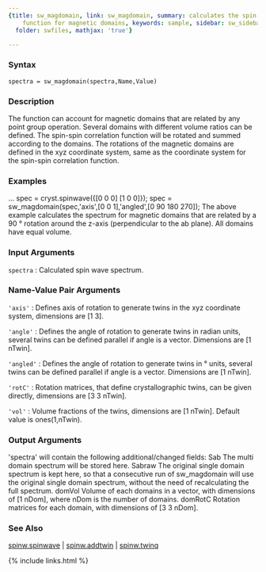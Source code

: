 ```yaml
---
{title: sw_magdomain, link: sw_magdomain, summary: calculates the spin-spin correlation
    function for magnetic domains, keywords: sample, sidebar: sw_sidebar, permalink: sw_magdomain.html,
  folder: swfiles, mathjax: 'true'}

---
```


### Syntax

`spectra = sw_magdomain(spectra,Name,Value)`

### Description

The function can account for magnetic domains that are related by any
point group operation. Several domains with different volume ratios can
be defined. The spin-spin correlation function will be rotated and summed
according to the domains. The rotations of the magnetic domains are
defined in the xyz coordinate system, same as the coordinate system for
the spin-spin correlation function.
 

### Examples

...
spec = cryst.spinwave({[0 0 0] [1 0 0]});
spec = sw_magdomain(spec,'axis',[0 0 1],'angled',[0 90 180 270]);
The above example calculates the spectrum for magnetic domains that are
related by a 90 ° rotation around the z-axis (perpendicular to the
ab plane). All domains have equal volume.

### Input Arguments

`spectra`
: Calculated spin wave spectrum.

### Name-Value Pair Arguments

`'axis'`
: Defines axis of rotation to generate twins in the xyz
  coordinate system, dimensions are [1 3].

`'angle'`
: Defines the angle of rotation to generate twins in radian
  units, several twins can be defined parallel if angle is a
  vector. Dimensions are [1 nTwin].

`'angled'`
: Defines the angle of rotation to generate twins in °
  units, several twins can be defined parallel if angle is a
  vector. Dimensions are [1 nTwin].

`'rotC'`
: Rotation matrices, that define crystallographic twins, can be
  given directly, dimensions are [3 3 nTwin].

`'vol'`
: Volume fractions of the twins, dimensions are [1 nTwin].
  Default value is ones(1,nTwin).

### Output Arguments

'spectra' will contain the following additional/changed fields:
Sab       The multi domain spectrum will be stored here.
Sabraw    The original single domain spectrum is kept here, so that a
          consecutive run of sw_magdomain will use the original single
          domain spectrum, without the need of recalculating the full
          spectrum.
domVol    Volume of each domains in a vector, with dimensions of
          [1 nDom], where nDom is the number of domains.
domRotC   Rotation matrices for each domain, with dimensions of
          [3 3 nDom].

### See Also

[spinw.spinwave](spinw_spinwave.html) \| [spinw.addtwin](spinw_addtwin.html) \| [spinw.twinq](spinw_twinq.html)

{% include links.html %}
